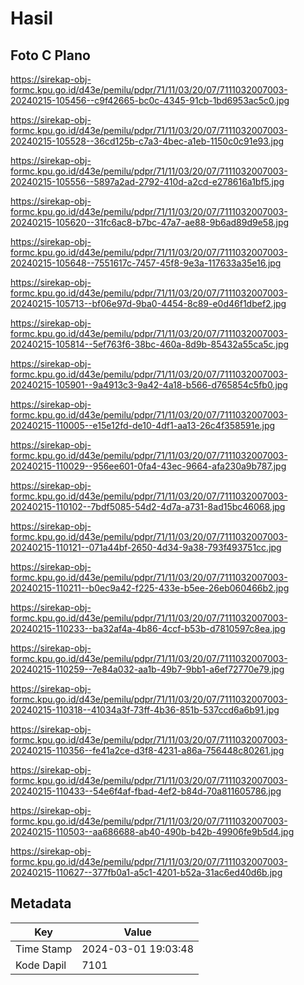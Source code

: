 # Hasil

## Foto C Plano

https://sirekap-obj-formc.kpu.go.id/d43e/pemilu/pdpr/71/11/03/20/07/7111032007003-20240215-105456--c9f42665-bc0c-4345-91cb-1bd6953ac5c0.jpg

https://sirekap-obj-formc.kpu.go.id/d43e/pemilu/pdpr/71/11/03/20/07/7111032007003-20240215-105528--36cd125b-c7a3-4bec-a1eb-1150c0c91e93.jpg

https://sirekap-obj-formc.kpu.go.id/d43e/pemilu/pdpr/71/11/03/20/07/7111032007003-20240215-105556--5897a2ad-2792-410d-a2cd-e278616a1bf5.jpg

https://sirekap-obj-formc.kpu.go.id/d43e/pemilu/pdpr/71/11/03/20/07/7111032007003-20240215-105620--31fc6ac8-b7bc-47a7-ae88-9b6ad89d9e58.jpg

https://sirekap-obj-formc.kpu.go.id/d43e/pemilu/pdpr/71/11/03/20/07/7111032007003-20240215-105648--7551617c-7457-45f8-9e3a-117633a35e16.jpg

https://sirekap-obj-formc.kpu.go.id/d43e/pemilu/pdpr/71/11/03/20/07/7111032007003-20240215-105713--bf06e97d-9ba0-4454-8c89-e0d46f1dbef2.jpg

https://sirekap-obj-formc.kpu.go.id/d43e/pemilu/pdpr/71/11/03/20/07/7111032007003-20240215-105814--5ef763f6-38bc-460a-8d9b-85432a55ca5c.jpg

https://sirekap-obj-formc.kpu.go.id/d43e/pemilu/pdpr/71/11/03/20/07/7111032007003-20240215-105901--9a4913c3-9a42-4a18-b566-d765854c5fb0.jpg

https://sirekap-obj-formc.kpu.go.id/d43e/pemilu/pdpr/71/11/03/20/07/7111032007003-20240215-110005--e15e12fd-de10-4df1-aa13-26c4f358591e.jpg

https://sirekap-obj-formc.kpu.go.id/d43e/pemilu/pdpr/71/11/03/20/07/7111032007003-20240215-110029--956ee601-0fa4-43ec-9664-afa230a9b787.jpg

https://sirekap-obj-formc.kpu.go.id/d43e/pemilu/pdpr/71/11/03/20/07/7111032007003-20240215-110102--7bdf5085-54d2-4d7a-a731-8ad15bc46068.jpg

https://sirekap-obj-formc.kpu.go.id/d43e/pemilu/pdpr/71/11/03/20/07/7111032007003-20240215-110121--071a44bf-2650-4d34-9a38-793f493751cc.jpg

https://sirekap-obj-formc.kpu.go.id/d43e/pemilu/pdpr/71/11/03/20/07/7111032007003-20240215-110211--b0ec9a42-f225-433e-b5ee-26eb060466b2.jpg

https://sirekap-obj-formc.kpu.go.id/d43e/pemilu/pdpr/71/11/03/20/07/7111032007003-20240215-110233--ba32af4a-4b86-4ccf-b53b-d7810597c8ea.jpg

https://sirekap-obj-formc.kpu.go.id/d43e/pemilu/pdpr/71/11/03/20/07/7111032007003-20240215-110259--7e84a032-aa1b-49b7-9bb1-a6ef72770e79.jpg

https://sirekap-obj-formc.kpu.go.id/d43e/pemilu/pdpr/71/11/03/20/07/7111032007003-20240215-110318--41034a3f-73ff-4b36-851b-537ccd6a6b91.jpg

https://sirekap-obj-formc.kpu.go.id/d43e/pemilu/pdpr/71/11/03/20/07/7111032007003-20240215-110356--fe41a2ce-d3f8-4231-a86a-756448c80261.jpg

https://sirekap-obj-formc.kpu.go.id/d43e/pemilu/pdpr/71/11/03/20/07/7111032007003-20240215-110433--54e6f4af-fbad-4ef2-b84d-70a811605786.jpg

https://sirekap-obj-formc.kpu.go.id/d43e/pemilu/pdpr/71/11/03/20/07/7111032007003-20240215-110503--aa686688-ab40-490b-b42b-49906fe9b5d4.jpg

https://sirekap-obj-formc.kpu.go.id/d43e/pemilu/pdpr/71/11/03/20/07/7111032007003-20240215-110627--377fb0a1-a5c1-4201-b52a-31ac6ed40d6b.jpg


## Metadata

| Key        | Value               |
| ---------- | ------------------- |
| Time Stamp | 2024-03-01 19:03:48 |
| Kode Dapil | 7101                |



